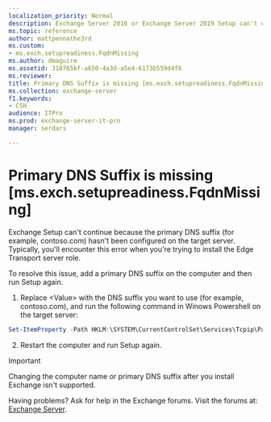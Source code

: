 ```yaml
---
localization_priority: Normal
description: Exchange Server 2016 or Exchange Server 2019 Setup can't continue because the primary DNS suffix hasn't been configured on the target server.
ms.topic: reference
author: mattpennathe3rd
ms.custom:
- ms.exch.setupreadiness.FqdnMissing
ms.author: dmaguire
ms.assetid: 310765bf-a650-4a3d-a5e4-6173b559d4f6
ms.reviewer: 
title: Primary DNS Suffix is missing [ms.exch.setupreadiness.FqdnMissing]
ms.collection: exchange-server
f1.keywords:
- CSH
audience: ITPro
ms.prod: exchange-server-it-pro
manager: serdars

---
```


# Primary DNS Suffix is missing [ms.exch.setupreadiness.FqdnMissing]

Exchange Setup can't continue because the primary DNS suffix (for example, contoso.com) hasn't been configured on the target server. Typically, you'll encounter this error when you're trying to install the Edge Transport server role.

To resolve this issue, add a primary DNS suffix on the computer and then run Setup again.

1. Replace \<Value\> with the DNS suffix you want to use (for example, contoso.com), and run the following command in Winows Powershell on the target server:

```powershell
Set-ItemProperty -Path HKLM:\SYSTEM\CurrentControlSet\Services\Tcpip\Parameters -Name 'NV Domain' -Value <Value>
```

2. Restart the computer and run Setup again.

> [!IMPORTANT]
> Changing the computer name or primary DNS suffix after you install Exchange isn't supported.

Having problems? Ask for help in the Exchange forums. Visit the forums at: [Exchange Server](https://go.microsoft.com/fwlink/p/?linkId=60612).
